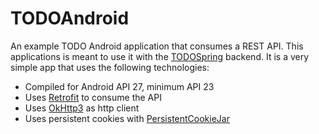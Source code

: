 # TODOAndroid
An example TODO Android application that consumes a REST API. This applications is meant to use it with the [TODOSpring](https://github.com/neich/TODOSpring) backend. It is a very simple app that uses the following technologies:

- Compiled for Android API 27, minimum API 23
- Uses [Retrofit](http://square.github.io/retrofit/) to consume the API
- Uses [OkHttp3](http://square.github.io/okhttp/) as http client
- Uses persistent cookies with [PersistentCookieJar](https://github.com/franmontiel/PersistentCookieJar)
